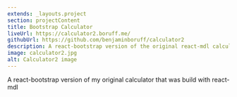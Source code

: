 ```yaml
---
extends: _layouts.project
section: projectContent
title: Bootstrap Calculator
liveUrl: https://calculator2.boruff.me/
githubUrl: https://github.com/benjaminboruff/calculator2
description: A react-bootstrap version of the original react-mdl calculator
image: calculator2.jpg
alt: Calculator2 image
---
```


A react-bootstrap version of my original calculator that was build with react-mdl